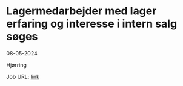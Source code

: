 # Lagermedarbejder med lager erfaring og interesse i intern salg søges
08-05-2024



Hjørring

Job URL: [link](https://www.jobindex.dk/jobannonce/r12482168/lagermedarbejder-med-lager-erfaring-og-interesse-i-intern-salg-soeges)


